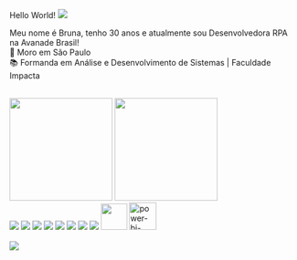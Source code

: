 
Hello World! <img src="https://img.icons8.com/ultraviolet/20/fa314a/like.png"/>


 Meu nome é Bruna, tenho 30 anos e atualmente sou Desenvolvedora RPA na Avanade Brasil! <br>
:house_with_garden: Moro em São Paulo<br>
:books: Formanda em Análise e Desenvolvimento de Sistemas | Faculdade Impacta<br><br>

<div>
    <a href="https://github.com/Bruna-Pianco"></a>
    <img height="180px" src="https://github-readme-stats.vercel.app/api?username=Bruna-Pianco&theme=radical"/>
    <img height="180px" src="https://github-readme-stats.vercel.app/api/top-langs/?username=Bruna-Pianco&layout=compact&langs_count=12&theme=radical"/>
</div>

<div>
<img src="https://img.icons8.com/color/48/fa314a/html-5--v1.png"/>
<img src="https://img.icons8.com/color/48/fa314a/css3.png"/>
<!--<img src="https://img.icons8.com/color/48/fa314a/javascript.png"/>-->
<img src="https://img.icons8.com/fluent/48/000000/github.png"/>
<img src="https://img.icons8.com/color/48/000000/git.png"/>
<img src="https://img.icons8.com/color/48/000000/c-sharp-logo.png"/>
<!--<img src="https://img.icons8.com/ios-filled/50/fa314a/angularjs.png"/>-->
<img src="https://img.icons8.com/color/48/4a90e2/visual-studio-code-2019.png"/>
<img src="https://img.icons8.com/color/48/000000/azure-1.png"/>
<img src="https://img.icons8.com/fluency/48/000000/microsoft-power-automate-2020.png"/>
<img height="46px" src= "https://iconape.com/wp-content/files/if/350065/png/blue-prism-logo.png"/>
<img height="48" src="https://img.icons8.com/fluency/48/power-bi-2021.png" alt="power-bi-2021"/>
 
</div>

<div>
    <a href="https://www.linkedin.com/in/bruna-pianco/"><br/>
    <img src=https://img.shields.io/badge/LinkedIn-0077B5?style=for-the-badge&logo=linkedin&logoColor=white/>
    </a>
</div>


  
<!--
**Bruna-Pianco/Bruna-Pianco** is a ✨ _special_ ✨ repository because its `README.md` (this file) appears on your GitHub profile.

Here are some ideas to get you started:

- 🔭 I’m currently working on ...
- 🌱 I’m currently learning ...
- 👯 I’m looking to collaborate on ...
- 🤔 I’m looking for help with ...
- 💬 Ask me about ...
- 📫 How to reach me: ...
- 😄 Pronouns: ...
- ⚡ Fun fact: ...
-->

